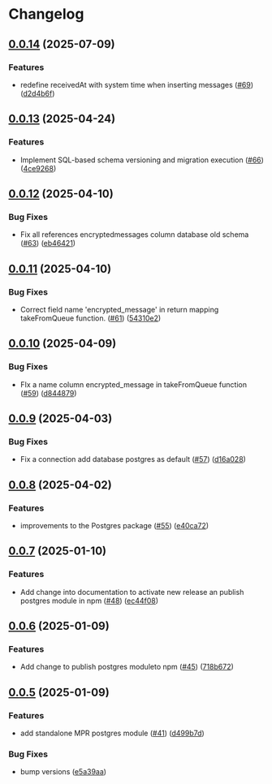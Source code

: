 # Changelog

## [0.0.14](https://github.com/2060-io/message-pickup-repository/compare/@2060.io/credo-ts-message-pickup-repository-pg@v0.0.13...@2060.io/credo-ts-message-pickup-repository-pg@v0.0.14) (2025-07-09)


### Features

* redefine receivedAt with system time when inserting messages ([#69](https://github.com/2060-io/message-pickup-repository/issues/69)) ([d2d4b6f](https://github.com/2060-io/message-pickup-repository/commit/d2d4b6fe1fe00a227a3a53529dbcf71800060d6a))

## [0.0.13](https://github.com/2060-io/message-pickup-repository/compare/@2060.io/credo-ts-message-pickup-repository-pg@v0.0.12...@2060.io/credo-ts-message-pickup-repository-pg@v0.0.13) (2025-04-24)


### Features

* Implement SQL-based schema versioning and migration execution ([#66](https://github.com/2060-io/message-pickup-repository/issues/66)) ([4ce9268](https://github.com/2060-io/message-pickup-repository/commit/4ce926839aa9814558b1d140b723ba7e755f8b25))

## [0.0.12](https://github.com/2060-io/message-pickup-repository/compare/@2060.io/credo-ts-message-pickup-repository-pg@v0.0.11...@2060.io/credo-ts-message-pickup-repository-pg@v0.0.12) (2025-04-10)


### Bug Fixes

* Fix all references encryptedmessages column database old schema ([#63](https://github.com/2060-io/message-pickup-repository/issues/63)) ([eb46421](https://github.com/2060-io/message-pickup-repository/commit/eb4642141ab174ab094569ddccd087fa3444f2bb))

## [0.0.11](https://github.com/2060-io/message-pickup-repository/compare/@2060.io/credo-ts-message-pickup-repository-pg@v0.0.10...@2060.io/credo-ts-message-pickup-repository-pg@v0.0.11) (2025-04-10)


### Bug Fixes

* Correct field name 'encrypted_message' in return mapping takeFromQueue function. ([#61](https://github.com/2060-io/message-pickup-repository/issues/61)) ([54310e2](https://github.com/2060-io/message-pickup-repository/commit/54310e2edab19ef65a7ee37ece10883b85664ca0))

## [0.0.10](https://github.com/2060-io/message-pickup-repository/compare/@2060.io/credo-ts-message-pickup-repository-pg@v0.0.9...@2060.io/credo-ts-message-pickup-repository-pg@v0.0.10) (2025-04-09)


### Bug Fixes

* FIx a name column encrypted_message in takeFromQueue function ([#59](https://github.com/2060-io/message-pickup-repository/issues/59)) ([d844879](https://github.com/2060-io/message-pickup-repository/commit/d8448799788903d39605c8f4e18ec46b292357b7))

## [0.0.9](https://github.com/2060-io/message-pickup-repository/compare/@2060.io/credo-ts-message-pickup-repository-pg@v0.0.8...@2060.io/credo-ts-message-pickup-repository-pg@v0.0.9) (2025-04-03)


### Bug Fixes

* Fix a connection add database postgres as default ([#57](https://github.com/2060-io/message-pickup-repository/issues/57)) ([d16a028](https://github.com/2060-io/message-pickup-repository/commit/d16a0285716343c925998b8b7d319dd27aab1871))

## [0.0.8](https://github.com/2060-io/message-pickup-repository/compare/@2060.io/credo-ts-message-pickup-repository-pg@v0.0.7...@2060.io/credo-ts-message-pickup-repository-pg@v0.0.8) (2025-04-02)


### Features

* improvements to the Postgres package ([#55](https://github.com/2060-io/message-pickup-repository/issues/55)) ([e40ca72](https://github.com/2060-io/message-pickup-repository/commit/e40ca72f509658006edb917004f56f9a88e4ac89))

## [0.0.7](https://github.com/2060-io/message-pickup-repository/compare/@2060.io/credo-ts-message-pickup-repository-pg@v0.0.6...@2060.io/credo-ts-message-pickup-repository-pg@v0.0.7) (2025-01-10)


### Features

* Add change into documentation to activate new release an publish postgres module in npm ([#48](https://github.com/2060-io/message-pickup-repository/issues/48)) ([ec44f08](https://github.com/2060-io/message-pickup-repository/commit/ec44f08b9c7d0ff00981680d7f47c2164c4e89b5))

## [0.0.6](https://github.com/2060-io/message-pickup-repository/compare/@2060.io/credo-ts-message-pickup-repository-pg@v0.0.5...@2060.io/credo-ts-message-pickup-repository-pg@v0.0.6) (2025-01-09)


### Features

* Add change to publish postgres moduleto npm ([#45](https://github.com/2060-io/message-pickup-repository/issues/45)) ([718b672](https://github.com/2060-io/message-pickup-repository/commit/718b6720934fc8d3a8dd5916c4417653a0226ae6))

## [0.0.5](https://github.com/2060-io/message-pickup-repository/compare/@2060.io/credo-ts-message-pickup-repository-pg-v0.0.1...@2060.io/credo-ts-message-pickup-repository-pg@v0.0.5) (2025-01-09)


### Features

* add standalone MPR postgres module ([#41](https://github.com/2060-io/message-pickup-repository/issues/41)) ([d499b7d](https://github.com/2060-io/message-pickup-repository/commit/d499b7d19fa4ad08ffdadad93b253f9ac2d6cf14))


### Bug Fixes

* bump versions ([e5a39aa](https://github.com/2060-io/message-pickup-repository/commit/e5a39aae66abb33c313f51c8cdb796f5a914400a))
